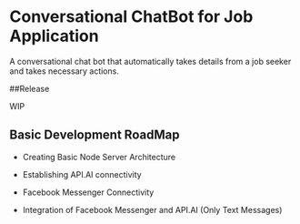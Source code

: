 # Conversational ChatBot for Job Application #

A conversational chat bot that automatically takes details from a job seeker and takes necessary actions.

##Release

WIP

## Basic Development RoadMap

*   Creating Basic Node Server Architecture

*   Establishing API.AI connectivity

*   Facebook Messenger Connectivity

*   Integration of Facebook Messenger and API.AI (Only Text Messages)